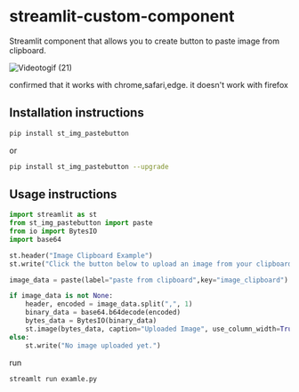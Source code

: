 # streamlit-custom-component

Streamlit component that allows you to create button to paste image from clipboard.

![Videotogif (21)](https://github.com/tsuzukia21/st-img-pastebutton/assets/132349459/cf3f9564-2fdf-4aef-a2dc-15b75be1f55b)

confirmed that it works with chrome,safari,edge. it doesn't work with firefox

## Installation instructions

```sh
pip install st_img_pastebutton
```

or

```sh
pip install st_img_pastebutton --upgrade
```


## Usage instructions

```python
import streamlit as st
from st_img_pastebutton import paste
from io import BytesIO
import base64

st.header("Image Clipboard Example")
st.write("Click the button below to upload an image from your clipboard.")

image_data = paste(label="paste from clipboard",key="image_clipboard")

if image_data is not None:
    header, encoded = image_data.split(",", 1)
    binary_data = base64.b64decode(encoded)
    bytes_data = BytesIO(binary_data)
    st.image(bytes_data, caption="Uploaded Image", use_column_width=True)
else:
    st.write("No image uploaded yet.")
```

run
```python
streamlt run examle.py
```
